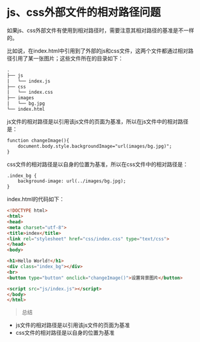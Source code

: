 # js、css外部文件的相对路径问题

如果js、css外部文件有使用到相对路径时，需要注意其相对路径的基准是不一样的。

比如说，在index.html中引用到了外部的js和css文件，这两个文件都通过相对路径引用了某一张图片；这些文件所在的目录如下：

```html
.
├── js
|   └── index.js
├── css
|   └── index.css
├── images
|   └── bg.jpg
└── index.html

```
<!--more-->

js文件的相对路径是以引用该js文件的页面为基准，所以在js文件中的相对路径是：

```html
function changeImage(){
    document.body.style.backgroundImage="url(images/bg.jpg)";
}
```

css文件的相对路径是以自身的位置为基准，所以在css文件中的相对路径是：

```html
.index_bg {
    background-image: url(../images/bg.jpg);
}
```

index.html的代码如下：

```html
<!DOCTYPE html>
<html>
<head> 
<meta charset="utf-8"> 
<title>index</title>
<link rel="stylesheet" href="css/index.css" type="text/css">
</head>
<body>

<h1>Hello World!</h1>
<div class="index_bg"></div>
<br>
<button type="button" onclick="changeImage()">设置背景图片</button>

<script src="js/index.js"></script>
</body>
</html>
```

> 总结

* js文件的相对路径是以引用该js文件的页面为基准
* css文件的相对路径是以自身的位置为基准

